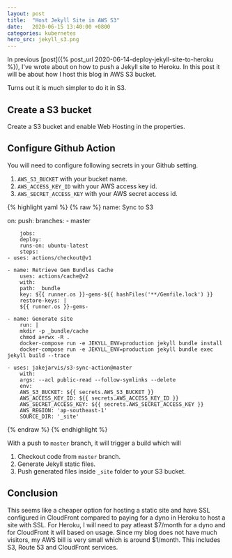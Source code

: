 ```yaml
---
layout: post
title:  "Host Jekyll Site in AWS S3"
date:   2020-06-15 13:40:00 +0800
categories: kubernetes
hero_src: jekyll_s3.png
---
```


In previous [post]({% post_url 2020-06-14-deploy-jekyll-site-to-heroku %}),
I've wrote about on how to push a Jekyll site to Heroku. In this post it will
be about how I host this blog in AWS S3 bucket.

Turns out it is much simpler to do it in S3.

## Create a S3 bucket

Create a S3 bucket and enable Web Hosting in the properties.

## Configure Github Action 

You will need to configure following secrets in your Github setting.
1. `AWS_S3_BUCKET` with your bucket name.
2. `AWS_ACCESS_KEY_ID` with your AWS access key id.
2. `AWS_SECRET_ACCESS_KEY` with your AWS secret access id.

{% highlight yaml %}
{% raw %}
name: Sync to S3

on:
push:
branches:
    - master

        jobs:
        deploy:
        runs-on: ubuntu-latest
        steps:
    - uses: actions/checkout@v1

    - name: Retrieve Gem Bundles Cache
        uses: actions/cache@v2
        with:
        path: _bundle
        key: ${{ runner.os }}-gems-${{ hashFiles('**/Gemfile.lock') }}
        restore-keys: |
        ${{ runner.os }}-gems-

    - name: Generate site
        run: |
        mkdir -p _bundle/cache
        chmod a+rwx -R .
        docker-compose run -e JEKYLL_ENV=production jekyll bundle install
        docker-compose run -e JEKYLL_ENV=production jekyll bundle exec jekyll build --trace

    - uses: jakejarvis/s3-sync-action@master
        with:
        args: --acl public-read --follow-symlinks --delete
        env:
        AWS_S3_BUCKET: ${{ secrets.AWS_S3_BUCKET }}
        AWS_ACCESS_KEY_ID: ${{ secrets.AWS_ACCESS_KEY_ID }}
        AWS_SECRET_ACCESS_KEY: ${{ secrets.AWS_SECRET_ACCESS_KEY }}
        AWS_REGION: 'ap-southeast-1'
        SOURCE_DIR: '_site'
{% endraw %}
{% endhighlight %}

With a push to `master` branch, it will trigger a build which will
1. Checkout code from `master` branch.
2. Generate Jekyll static files.
3. Push generated files inside `_site` folder to your S3 bucket.

## Conclusion

This seems like a cheaper option for hosting a static site and have SSL
configured in CloudFront compared to paying for a dyno in Heroku to host a site
with SSL. For Heroku, I will need to pay atleast $7/month for a dyno and for
CloudFront it will based on usage. Since my blog does not have much visitors,
my AWS bill is very small which is around $1/month. This includes S3, Route 53
and CloudFront services.
